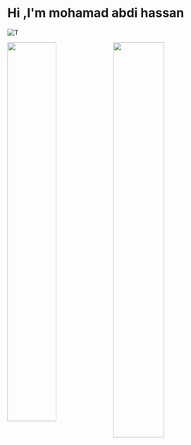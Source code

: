 # Hi ,I'm mohamad abdi hassan

![T](https://komarev.com/ghpvc/?username=your-github-mahamad008&color=blueviolet&style=flat-square)

<img width="47%" align="left" src="http://github-readme-streak-stats.herokuapp.com/?user=mahamad008&theme=shades-of-purple&hide_border=true&date_format=j%20M%5B%20Y%5D" />
<img align="left" width="48%" src="https://github-readme-stats.vercel.app/api/top-langs/?username=mahamad008&layout=compact" />


<br />

<br />
